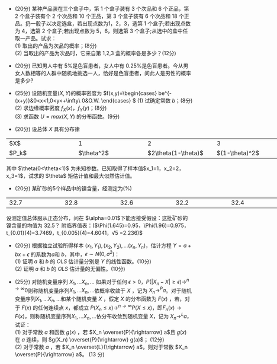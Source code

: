 - (20分) 某种产品装在三个盒子中，第 1 个盒子装有 3 个次品和 6 个正品，第 2 个盒子装有个 2 个次品和 10 个正品，第 3 个盒子装有 6 个次品和 18 个正品。扔一骰子以决定选盒，若出现点数为1，2，3，选第 1 个盒子;若出现点数为 4，选第 2 个盒子;若出现点数为 5，6，则选第 3 个盒子;从选中的盒中任取一产品。试求：<br />(1) 取出的产品为次品的概率；(8分)<br />(2) 当取出的产品为次品时，它来自第 1,2,3 盒的概率各是多少？(12分)


 - (20分) 已知男人中有 5%是色盲患者，女人中有 0.25%是色盲患者。今从男女人数相等的人群中随机地挑选一人，恰好是色盲患者，问此人是男性的概率是多少?


 - (25分) 设随机变量$(X,Y)$的概率密度为 $f(x,y)=\begin{cases}
be^{-(x+y)}&0<x<1,0<y<+\infty\\
0&O.W.
\end{cases}
$
(1) 试确定常数 $b$；(8分)<br />	(2) 求边缘概率密度 $f_X(x)，f_Y(y)$；(8分)<br />	(3) 求函数 $U=max(X,Y)$ 的分布函数。(9分)
 

 - (20分) 设总体 $X$ 具有分布律
<table data-lake-id="kIk3m" id="kIk3m" margin="true" class="lake-table" style="width: 748px"><colgroup><col width="187"><col width="187"><col width="187"><col width="187"></colgroup><tbody><tr data-lake-id="u6ee16016" id="u6ee16016"><td data-lake-id="udf1c7788" id="udf1c7788">$X$
 </td><td data-lake-id="u6e905e95" id="u6e905e95">1
 </td><td data-lake-id="uc97fe468" id="uc97fe468">2
 </td><td data-lake-id="ue5ae1b03" id="ue5ae1b03">3
 </td></tr><tr data-lake-id="u2861d8b3" id="u2861d8b3"><td data-lake-id="uadeda327" id="uadeda327">$P_k$
 </td><td data-lake-id="u75a9fc3c" id="u75a9fc3c">$\theta^2$
 </td><td data-lake-id="u806100fa" id="u806100fa">$2\theta(1-\theta)$
 </td><td data-lake-id="uf2a6570d" id="uf2a6570d">$(1-\theta)^2$
 </td></tr></tbody></table>其中 $\theta(0<\theta<1)$ 为未知参数。已知取得了样本值$x_1=1，x_2=2，x_3=1$，试求的 $\theta$ 矩估计值和最大似然估计值。
 

 - (20分) 某矿砂的5个样品中的镍含量，经测定为(%)
<table data-lake-id="hemHK" id="hemHK" margin="true" class="lake-table" style="width: 750px"><colgroup><col width="150"><col width="150"><col width="150"><col width="150"><col width="150"></colgroup><tbody><tr data-lake-id="uef75b1b2" id="uef75b1b2"><td data-lake-id="ueb5c8285" id="ueb5c8285">32.7
 </td><td data-lake-id="ua79fd683" id="ua79fd683">32.8
 </td><td data-lake-id="u115731b3" id="u115731b3">32.6
 </td><td data-lake-id="udf4e3d92" id="udf4e3d92">32.2
 </td><td data-lake-id="u27a5e136" id="u27a5e136">32.4
 </td></tr></tbody></table>设测定值总体服从正态分布，问在 $\alpha=0.01$下能否接受假设：这批矿砂的镍含量的均值为 32.5？
 附临界值表：($\Phi(1.645)=0.95，\Phi(1.96)=0.975，t_{0.01}(4)=3.7469，t_{0.005}(4)=4.6041，√5 =2.236)$
 ​

 - (20分) 根据独立试验所得样本 $(x_1,Y_1),(x_2,Y_2),...(x_n,Y_n)$，估计方程 $Y=a+bx+\epsilon$ 的系数为$a$和 $b$，其中，$\epsilon \sim N(0,\sigma^2)$：<br />(1) 证明 $a$ 和 $b$ 的 $OLS$ 估计量分别是 $Y$ 的线性函数。(10分)<br />(2) 证明 $a$ 和 $b$ 的 $OLS$ 估计量的无偏性。(10分)


 - (25分) 对随机变量序列 $X_1,...X_n,...$ 如果对于任何 $\epsilon>0$，$P(|X_n-X|\geq \epsilon)\rightarrow^{n \rightarrow \infty}0$则称随机变量序列$X_1,...X_n,...$依概率收敛于 $X$ ，记为 $X_n \rightarrow^Pa$。对于随机变量序列$X_1,...X_n,...$和某个随机变量 $X$ ，假定 $X$ 的分布函数为 $F(x)$ ，若，对于 $F(x)$ 的任何连续点 $x$，都成立 $P(X_n≤x)\rightarrow^{n \rightarrow \infty}P(X≤x)$，即$F_n(x) \rightarrow F(x)$，则称随机变量序列$X_1,...X_n,...$依分布收敛到随机变量 $X$，记为 $X_n \rightarrow ^L a$，试证：<br />(1) 对于常数 $a$ 和函数 $g(x)$ ，若 $X_n  \overset{P}{\rightarrow} a$且 $g(x)$ 在 $a$ 连续，则 $g(X_n) \overset{P}{\rightarrow} g(a)$； (12分)<br />(2) 对于常数 $a$ ，若 $X_n  \overset{L}{\rightarrow} a$，则对于常数 $X_n  \overset{P}{\rightarrow} a$。 (13 分)
